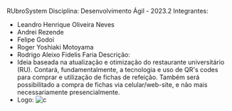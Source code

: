 RUbroSystem
Disciplina: Desenvolvimento Ágil - 2023.2
Integrantes:
- Leandro Henrique Oliveira Neves
- Andrei Rezende
- Felipe Godoi
- Roger Yoshiaki Motoyama
- Rodrigo Aleixo Fidelis Faria
Descrição:
- Ideia baseada na atualização e otimização do restaurante universitário (RU). Contará, fundamentalmente, a tecnologia e uso de QR's codes para comprar e utilização de fichas de refeição. Também será possibilitado a compra de fichas via celular/web-site, e não mais necessariamente presencialmente.
- Logo:
![c](https://github.com/xLarsMc/RUbroSystem-RUbS-2023.2/assets/110359031/2eaeb331-58e9-4e69-846e-f8fc07e54051)
